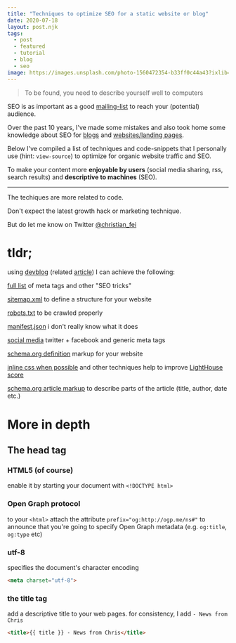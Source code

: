 ```yaml
---
title: "Techniques to optimize SEO for a static website or blog"
date: 2020-07-18
layout: post.njk
tags:
  - post
  - featured
  - tutorial
  - blog
  - seo
image: https://images.unsplash.com/photo-1560472354-b33ff0c44a43?ixlib=rb-1.2.1&ixid=eyJhcHBfaWQiOjEyMDd9&auto=format&fit=crop&w=600&q=80
---
```


> To be found, you need to describe yourself well to computers

SEO is as important as a good [mailing-list](/subscribe/) to reach your (potential) audience.

Over the past 10 years, I've made some mistakes and also took home some knowledge about SEO for [blogs](https://github.com/christian-fei/christian-fei.github.io) and [websites/landing pages](https://cri.dev/learn-testing-nodejs-javascript/).

Below I've compiled a list of techniques and code-snippets that I personally use (hint: `view-source`) to optimize for organic website traffic and SEO.

To make your content more **enjoyable by users** (social media sharing, rss, search results) and **descriptive to machines** (SEO).

---

The techiques are more related to code.

Don't expect the latest growth hack or marketing technique.

But do let me know on Twitter [@christian_fei](https://twitter.com/christian_fei)

# tldr;

using [devblog](https://github.com/christian-fei/devblog) (related [article](/posts/2020-04-19-devblog-yet-another-static-site-generator-seriously/)) I can achieve the following:

[full list](https://github.com/christian-fei/christian-fei.github.io/blob/master/_includes/layout.njk#L3-L117) of meta tags and other "SEO tricks"

[sitemap.xml](https://github.com/christian-fei/christian-fei.github.io/blob/master/sitemap.md) to define a structure for your website

[robots.txt](https://github.com/christian-fei/christian-fei.github.io/blob/master/robots.txt) to be crawled properly

[manifest.json](https://github.com/christian-fei/christian-fei.github.io/blob/master/manifest.json) i don't really know what it does

[social media](https://github.com/christian-fei/christian-fei.github.io/blob/master/_includes/layout.njk#L37-L58) twitter + facebook and generic meta tags

[schema.org definition](https://github.com/christian-fei/christian-fei.github.io/blob/master/_includes/layout.njk#L66-L87) markup for your website

[inline css when possible](https://github.com/christian-fei/christian-fei.github.io/blob/master/_includes/layout.njk#L90-L106) and other techniques help to improve [LightHouse score](https://developers.google.com/speed/pagespeed/insights/?url=https%3A%2F%2Fcri.dev%2F&tab=desktop)

[schema.org article markup](https://github.com/christian-fei/christian-fei.github.io/blob/master/_includes/post.njk#L5) to describe parts of the article (title, author, date etc.)

# More in depth

## The head tag

### HTML5 (of course)

enable it by starting your document with `<!DOCTYPE html>`

### Open Graph protocol

to your `<html>` attach the attribute `prefix="og:http://ogp.me/ns#"` to announce that you're going to specify Open Graph metadata (e.g. `og:title`, `og:type` etc)

### utf-8

specifies the document's character encoding

```html
<meta charset="utf-8">
```

### the title tag

add a descriptive title to your web pages. for consistency, I add `- News from Chris`

```html
<title>{{ title }} - News from Chris</title>
```